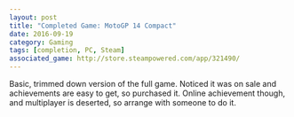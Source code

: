 ```yaml
---
layout: post
title: "Completed Game: MotoGP 14 Compact"
date: 2016-09-19
category: Gaming
tags: [completion, PC, Steam]
associated_game: http://store.steampowered.com/app/321490/
---
```


Basic, trimmed down version of the full game.
Noticed it was on sale and achievements are easy to get, so purchased it.
Online achievement though, and multiplayer is deserted, so arrange with someone to do it.